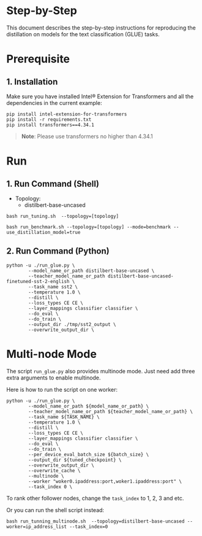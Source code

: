 Step-by-Step
=========

This document describes the step-by-step instructions for reproducing the distillation on models for the text classification (GLUE) tasks.

# Prerequisite
## 1. Installation

Make sure you have installed Intel® Extension for Transformers and all the dependencies in the current example:

```shell
pip install intel-extension-for-transformers
pip install -r requirements.txt
pip install transformers==4.34.1
```
>**Note**: Please use transformers no higher than 4.34.1


# Run

## 1. Run Command (Shell)

- Topology:
   - distilbert-base-uncased

```
bash run_tuning.sh  --topology=[topology]
```

```
bash run_benchmark.sh --topology=[topology] --mode=benchmark --use_distillation_model=true
```

## 2. Run Command (Python)

```
python -u ./run_glue.py \
        --model_name_or_path distilbert-base-uncased \
        --teacher_model_name_or_path distilbert-base-uncased-finetuned-sst-2-english \
        --task_name sst2 \
        --temperature 1.0 \
        --distill \
        --loss_types CE CE \
        --layer_mappings classifier classifier \
        --do_eval \
        --do_train \
        --output_dir ./tmp/sst2_output \
        --overwrite_output_dir \
```

# Multi-node Mode

The script `run_glue.py` also provides multinode mode. Just need add three extra arguments to enable multinode.

Here is how to run the script on one worker:
```
python -u ./run_glue.py \
        --model_name_or_path ${model_name_or_path} \
        --teacher_model_name_or_path ${teacher_model_name_or_path} \
        --task_name ${TASK_NAME} \
        --temperature 1.0 \
        --distill \
        --loss_types CE CE \
        --layer_mappings classifier classifier \
        --do_eval \
        --do_train \
        --per_device_eval_batch_size ${batch_size} \
        --output_dir ${tuned_checkpoint} \
        --overwrite_output_dir \
        --overwrite_cache \
        --multinode \
        --worker "woker0.ipaddress:port,woker1.ipaddress:port" \
        --task_index 0 \
```
To rank other follower nodes, change the `task_index` to 1, 2, 3 and etc.

Or you can run the shell script instead:

```
bash run_tunning_multinode.sh  --topology=distilbert-base-uncased --worker=ip_address_list --task_index=0
```